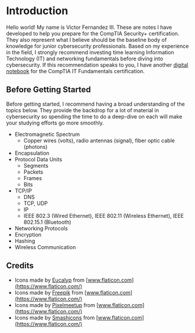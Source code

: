 # Introduction

Hello world! My name is Victor Fernandez III. These are notes I have developed to help you prepare for the CompTIA Security+ certification. They also represent what I believe should be the baseline body of knowledge for junior cybersecurity professionals. Based on my experience in the field, I strongly recommend investing time learning Information Technology \(IT\) and networking fundamentals before diving into cybersecurity. If this recommendation speaks to you, I have another [digital notebook](https://itfplus.cyberphor.com) for the CompTIA IT Fundamentals certification.

## Before Getting Started

Before getting started, I recommend having a broad understanding of the topics below. They provide the backdrop for a lot of material in cybersecurity so spending the time to do a deep-dive on each will make your studying efforts go more smoothly. 

* Electromagnetic Spectrum
  * Copper wires \(volts\), radio antennas \(signal\), fiber optic cable \(photons\) 
* Encapsulation
* Protocol Data Units
  * Segments
  * Packets
  * Frames
  * Bits
* TCP/IP
  * DNS
  * TCP, UDP
  * IP
  * IEEE 802.3 \(Wired Ethernet\), IEEE 802.11 \(Wireless Ethernet\), IEEE 802.15.1 \(Bluetooth\)
* Networking Protocols
* Encryption
* Hashing
* Wireless Communication

## Credits

* Icons made by [Eucalyp](https://www.flaticon.com/authors/eucalyp) from [www.flaticon.com](https://www.flaticon.com/)
* Icons made by [Freepik](https://www.freepik.com) from [www.flaticon.com](https://www.flaticon.com/)
* Icons made by [Pixelmeetup](https://www.flaticon.com/authors/pixelmeetup) from [www.flaticon.com](https://www.flaticon.com/)
* Icons made by [Smashicons](https://www.flaticon.com/authors/smashicons) from [www.flaticon.com](https://www.flaticon.com/)

